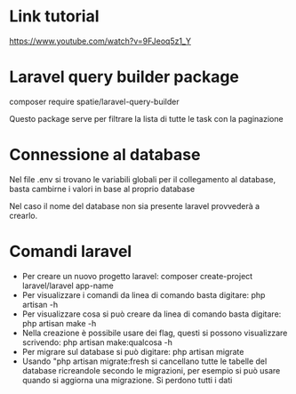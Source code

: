 # Link tutorial
https://www.youtube.com/watch?v=9FJeoq5z1_Y

# Laravel query builder package
composer require spatie/laravel-query-builder

Questo package serve per filtrare la lista di tutte le task con la paginazione

# Connessione al database
Nel file .env si trovano le variabili globali per il collegamento al database, basta cambirne i valori in base al proprio database

Nel caso il nome del database non sia presente laravel provvederà a crearlo.

# Comandi laravel
- Per creare un nuovo progetto laravel: composer create-project laravel/laravel app-name
- Per visualizzare i comandi da linea di comando basta digitare: php artisan -h
- Per visualizzare cosa si può creare da linea di comando basta digitare: php artisan make -h
- Nella creazione è possibile usare dei flag, questi si possono visualizzare scrivendo: php artisan make:qualcosa -h
- Per migrare sul database si può digitare: php artisan migrate
- Usando "php artisan migrate:fresh si cancellano tutte le tabelle del database ricreandole secondo le migrazioni, per esempio si può usare quando si aggiorna una migrazione. Si perdono tutti i dati
